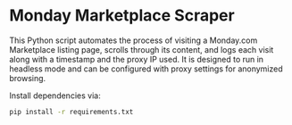 # Monday Marketplace Scraper

This Python script automates the process of visiting a Monday.com Marketplace listing page, scrolls through its content, and logs each visit along with a timestamp and the proxy IP used. It is designed to run in headless mode and can be configured with proxy settings for anonymized browsing.

Install dependencies via:

```bash
pip install -r requirements.txt
